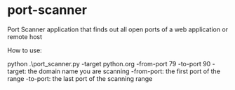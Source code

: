# port-scanner
Port Scanner application that finds out all open ports of a web application or remote host

How to use:

python .\port_scanner.py -target python.org -from-port 79 -to-port 90
-target: the domain name you are scanning 
-from-port: the first port of the range
-to-port: the last port of the scanning range


